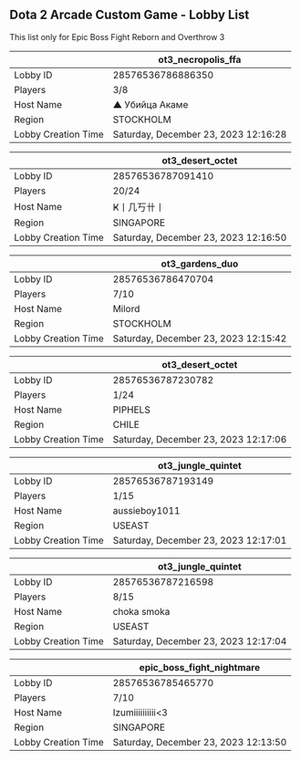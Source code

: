 ## Dota 2 Arcade Custom Game - Lobby List

This list only for Epic Boss Fight Reborn and Overthrow 3

|  | ot3_necropolis_ffa |
| ------ | ------ |
| Lobby ID | 28576536786886350 |
| Players | 3/8 |
| Host Name | ▲ Убийца Акаме |
| Region | STOCKHOLM |
| Lobby Creation Time | Saturday, December 23, 2023 12:16:28 |


|  | ot3_desert_octet |
| ------ | ------ |
| Lobby ID | 28576536787091410 |
| Players | 20/24 |
| Host Name | Ҝ丨几丂卄丨 |
| Region | SINGAPORE |
| Lobby Creation Time | Saturday, December 23, 2023 12:16:50 |


|  | ot3_gardens_duo |
| ------ | ------ |
| Lobby ID | 28576536786470704 |
| Players | 7/10 |
| Host Name | Milord |
| Region | STOCKHOLM |
| Lobby Creation Time | Saturday, December 23, 2023 12:15:42 |


|  | ot3_desert_octet |
| ------ | ------ |
| Lobby ID | 28576536787230782 |
| Players | 1/24 |
| Host Name | PIPHELS |
| Region | CHILE |
| Lobby Creation Time | Saturday, December 23, 2023 12:17:06 |


|  | ot3_jungle_quintet |
| ------ | ------ |
| Lobby ID | 28576536787193149 |
| Players | 1/15 |
| Host Name | aussieboy1011 |
| Region | USEAST |
| Lobby Creation Time | Saturday, December 23, 2023 12:17:01 |


|  | ot3_jungle_quintet |
| ------ | ------ |
| Lobby ID | 28576536787216598 |
| Players | 8/15 |
| Host Name | choka smoka |
| Region | USEAST |
| Lobby Creation Time | Saturday, December 23, 2023 12:17:04 |


|  | epic_boss_fight_nightmare |
| ------ | ------ |
| Lobby ID | 28576536785465770 |
| Players | 7/10 |
| Host Name | Izumiiiiiiiiii<3 |
| Region | SINGAPORE |
| Lobby Creation Time | Saturday, December 23, 2023 12:13:50 |


